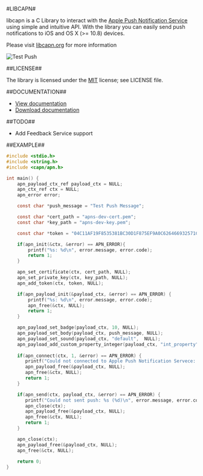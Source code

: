 #LIBCAPN#

libcapn is a C Library to interact with the [Apple Push Notification Service](http://developer.apple.com/library/mac/#documentation/NetworkingInternet/Conceptual/RemoteNotificationsPG/ApplePushService/ApplePushService.html) using simple and intuitive API. 
With the library you can easily send push notifications to iOS and OS X (>= 10.8) devices. 

Please visit [libcapn.org](http://libcapn.org) for more information

![Test Push](http://libcapn.org/images/test_push.png)

##LICENSE##

The library is licensed under the [MIT](http://www.opensource.org/licenses/mit-license.php) license; see LICENSE file.

##DOCUMENTATION##

- <a href="/doc/html/index.html">View documentation</a>
- <a href="/download/libcapn-0.9.0-doc.tar.bz2">Download documentation</a>

##TODO##

* Add Feedback Service support 

##EXAMPLE##

```c
#include <stdio.h>
#include <string.h>
#include <capn/apn.h>

int main() {
    apn_payload_ctx_ref payload_ctx = NULL;
    apn_ctx_ref ctx = NULL;
    apn_error error;

    const char *push_message = "Test Push Message";

    const char *cert_path = "apns-dev-cert.pem";
    const char *key_path = "apns-dev-key.pem";

    const char *token = "04C11AF19F8535381BC30D1F875EF9A0C626466932571C2AA2296B8C562D397C";

    if(apn_init(&ctx, &error) == APN_ERROR){
        printf("%s: %d\n", error.message, error.code);
        return 1;
    }

    apn_set_certificate(ctx, cert_path, NULL);
    apn_set_private_key(ctx, key_path, NULL);
    apn_add_token(ctx, token, NULL);

    if(apn_payload_init(&payload_ctx, &error) == APN_ERROR) {
        printf("%s: %d\n", error.message, error.code);
        apn_free(&ctx, NULL);
        return 1;
    }

    apn_payload_set_badge(payload_ctx, 10, NULL);
    apn_payload_set_body(payload_ctx, push_message, NULL);
    apn_payload_set_sound(payload_ctx, "default",  NULL);
    apn_payload_add_custom_property_integer(payload_ctx, "int_property", 20, NULL);
  
    if(apn_connect(ctx, 1, &error) == APN_ERROR) {
       printf("Could not connected to Apple Push Notification Servece: %s (%d)\n", error.message, error.code);
       apn_payload_free(&payload_ctx, NULL);
       apn_free(&ctx, NULL);
       return 1;
    }

    if(apn_send(ctx, payload_ctx, &error) == APN_ERROR) {
       printf("Could not sent push: %s (%d)\n", error.message, error.code);
       apn_close(ctx);
       apn_payload_free(&payload_ctx, NULL);
       apn_free(&ctx, NULL);
       return 1;
    } 

    apn_close(ctx);
    apn_payload_free(&payload_ctx, NULL);
    apn_free(&ctx, NULL);
    
    return 0;
}
```
